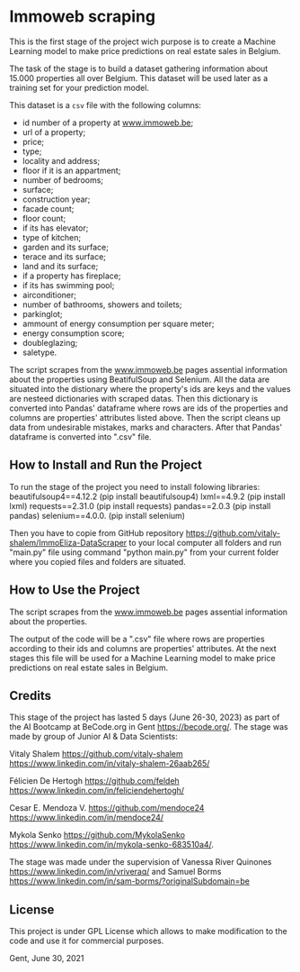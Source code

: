 
# Immoweb scraping

This is the first stage of the project wich purpose is to create a Machine Learning model to make price predictions on real estate sales in Belgium.

The task of the stage is to build a dataset gathering information about 15.000 properties all over Belgium. This dataset will be used later as a training set for your prediction model.

This dataset is a `csv` file with the following columns:

- id number of a property at www.immoweb.be;
- url of a property;
- price;
- type;
- locality and address;
- floor if it is an appartment;
- number of bedrooms;
- surface;
- construction year;
- facade count;
- floor count;
- if its has elevator;
- type of kitchen;
- garden and its surface;
- terace and its surface;
- land and its surface;
- if a property has fireplace;
- if its has swimming pool;
- airconditioner;
- number of bathrooms, showers and toilets;
- parkinglot;
- ammount of energy consumption per square meter;
- energy consumption score;
- doubleglazing;
- saletype.

The script scrapes from the www.immoweb.be pages assential information about the properties using BeatifulSoup and Selenium. All the data are situated into the distionary where the property's ids are keys and the values are nesteed dictionaries with scraped datas. Then this dictionary is converted into Pandas' dataframe where rows are ids of the properties and columns are properties' attributes listed above. Then the script cleans up data from undesirable mistakes, marks and characters. After that Pandas' dataframe is converted into ".csv" file.

## How to Install and Run the Project
To run the stage of the project you need to install folowing libraries:
beautifulsoup4==4.12.2 (pip install beautifulsoup4)
lxml==4.9.2 (pip install lxml)
requests==2.31.0 (pip install requests)
pandas==2.0.3 (pip install pandas)
selenium==4.0.0. (pip install selenium)

Then you have to copie from GitHub repository https://github.com/vitaly-shalem/ImmoEliza-DataScraper to your local computer all folders and run "main.py" file using command "python main.py" from your current folder where you copied files and folders are situated.

## How to Use the Project
The script scrapes from the www.immoweb.be pages assential information about the properties. 

The output of the code will be a ".csv" file where rows are properties according to their ids and columns are properties' attributes. At the next stages this file will be used for a Machine Learning model to make price predictions on real estate sales in Belgium.

## Credits
This stage of the project has lasted 5 days (June 26-30, 2023) as part of the AI Bootcamp at BeCode.org in Gent https://becode.org/.
The stage was made by group of Junior AI & Data Scientists:

Vitaly Shalem https://github.com/vitaly-shalem https://www.linkedin.com/in/vitaly-shalem-26aab265/ 

Félicien De Hertogh https://github.com/feldeh https://www.linkedin.com/in/feliciendehertogh/

Cesar E. Mendoza V. https://github.com/mendoce24 https://www.linkedin.com/in/mendoce24/

Mykola Senko https://github.com/MykolaSenko https://www.linkedin.com/in/mykola-senko-683510a4/.

The stage was made under the supervision of Vanessa River Quinones https://www.linkedin.com/in/vriveraq/ and Samuel Borms https://www.linkedin.com/in/sam-borms/?originalSubdomain=be

## License

This project is under GPL License which allows to make modification to the code and use it for commercial purposes.

Gent, June 30, 2021